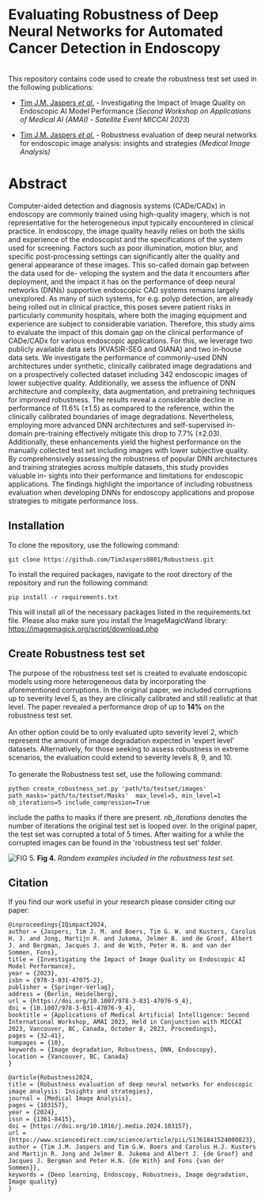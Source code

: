 # Evaluating Robustness of Deep Neural Networks for Automated Cancer Detection in Endoscopy
\
This repository contains code used to create the robustness test set used in the following publications:

- [Tim J.M. Jaspers *et al.*](https://link.springer.com/chapter/10.1007/978-3-031-47076-9_4) - Investigating the Impact of Image Quality on Endoscopic AI Model Performance (*Second Workshop on Applications of Medical AI (AMAI) - Satellite Event MICCAI 2023*)

- [Tim J.M. Jaspers *et al.*](https://doi.org/10.1016/j.media.2024.103157) - Robustness evaluation of deep neural networks for endoscopic image analysis: insights
and strategies *(Medical Image Analysis)* 

# Abstract
Computer-aided detection and diagnosis systems (CADe/CADx) in endoscopy are commonly trained using high-quality imagery, which is not representative for the heterogeneous input typically encountered in clinical practice. In endoscopy,
the image quality heavily relies on both the skills and experience of the endoscopist and the specifications of the system used for screening. Factors such as poor illumination, motion blur, and specific post-processing settings can
significantly alter the quality and general appearance of these images. This so-called domain gap between the data used for de-
veloping the system and the data it encounters after deployment, and the impact it has on the performance of deep neural networks (DNNs) 
supportive endoscopic CAD systems remains largely unexplored. As many of such systems, for e.g. polyp detection,
are already being rolled out in clinical practice, this poses severe patient risks in particularly community hospitals,
where both the imaging equipment and experience are
subject to considerable variation. Therefore, this study aims to evaluate the impact of
this domain gap on the clinical performance of CADe/CADx for various endoscopic
applications. For this, we leverage two publicly available data sets (KVASIR-SEG and
GIANA) and two in-house data sets. We investigate the performance of commonly-used
DNN architectures under synthetic, clinically calibrated image degradations and on a
prospectively collected dataset including 342 endoscopic images of lower subjective
quality. Additionally, we assess the influence of DNN architecture and complexity, data
augmentation, and pretraining techniques for improved robustness. The results reveal
a considerable decline in performance of 11.6% (±1.5) as compared to the reference,
within the clinically calibrated boundaries of image degradations. Nevertheless, employing more advanced DNN architectures and self-supervised in-domain pre-training
effectively mitigate this drop to 7.7% (±2.03). Additionally, these enhancements yield
the highest performance on the manually collected test set including images with lower
subjective quality. By comprehensively assessing the robustness of popular DNN architectures and training strategies across multiple datasets, this study provides valuable in-
sights into their performance and limitations for endoscopic applications. The findings
highlight the importance of including robustness evaluation when developing DNNs for
endoscopy applications and propose strategies to mitigate performance loss.

## Installation
To clone the repository, use the following command:

```
git clone https://github.com/TimJaspers0801/Robustness.git
```
To install the required packages, navigate to the root directory of the repository and run the following command:

```
pip install -r requirements.txt
```
This will install all of the necessary packages listed in the requirements.txt file. Please also make sure you install the ImageMagicWand library:
https://imagemagick.org/script/download.php

## Create Robustness test set
The purpose of the robustness test set is created to evaluate endoscopic models using more heterogeneous data by 
incorporating the aforementioned corruptions. In the original paper, we included corruptions
up to severity level 5, as they are clinically calibrated and still realistic at that level. The paper revealed a performance drop of up to **14%** on the robustness test set.\
\
An other option could be to only evaluated upto severity level 2, which represent the amount of image degradation
expected in 'expert level' datasets. Alternatively, for those seeking to assess robustness in extreme scenarios, the evaluation could extend to severity levels 8, 9, and 10.\
\
To generate the Robustness test set, use the following command:

```
python create_robustness_set.py 'path/to/testset/images' path_masks='path/to/testset/Masks'  max_level=5, min_level=1 nb_iterations=5 include_compression=True
```
include the paths to masks if there are present. *nb_iterations* denotes the number of iterations the original test set is looped over.
In the original paper, the test set was corrupted a total of 5 times. After waiting for a while the corrupted images can be found in the 'robustness test set' folder.

![FIG 5.](Images/R5T.png)
**Fig 4.** *Random examples included in the robustness test set.*


## Citation
If you find our work useful in your research please consider citing our paper:

```
@inproceedings{IQimpact2024,
author = {Jaspers, Tim J. M. and Boers, Tim G. W. and Kusters, Carolus H. J. and Jong, Martijn R. and Jukema, Jelmer B. and de Groof, Albert J. and Bergman, Jacques J. and de With, Peter H. N. and van der Sommen, Fons},
title = {Investigating the Impact of Image Quality on Endoscopic AI Model Performance},
year = {2023},
isbn = {978-3-031-47075-2},
publisher = {Springer-Verlag},
address = {Berlin, Heidelberg},
url = {https://doi.org/10.1007/978-3-031-47076-9_4},
doi = {10.1007/978-3-031-47076-9_4},
booktitle = {Applications of Medical Artificial Intelligence: Second International Workshop, AMAI 2023, Held in Conjunction with MICCAI 2023, Vancouver, BC, Canada, October 8, 2023, Proceedings},
pages = {32–41},
numpages = {10},
keywords = {Image degradation, Robustness, DNN, Endoscopy},
location = {Vancouver, BC, Canada}
}
```

```
@article{Robustness2024,
title = {Robustness evaluation of deep neural networks for endoscopic image analysis: Insights and strategies},
journal = {Medical Image Analysis},
pages = {103157},
year = {2024},
issn = {1361-8415},
doi = {https://doi.org/10.1016/j.media.2024.103157},
url = {https://www.sciencedirect.com/science/article/pii/S1361841524000823},
author = {Tim J.M. Jaspers and Tim G.W. Boers and Carolus H.J. Kusters and Martijn R. Jong and Jelmer B. Jukema and Albert J. {de Groof} and Jacques J. Bergman and Peter H.N. {de With} and Fons {van der Sommen}},
keywords = {Deep learning, Endoscopy, Robustness, Image degradation, Image quality}
}
```





